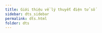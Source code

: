 ```yaml
---
title: Giới thiệu về lý thuyết điện tử số
sidebar: dts_sidebar
permalink: dts.html
folder: dts
---
```



